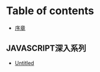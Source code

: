 # Table of contents

* [序章](README.md)

## JAVASCRIPT深入系列

* [Untitled](javascript-shen-ru-xi-lie/untitled.md)

